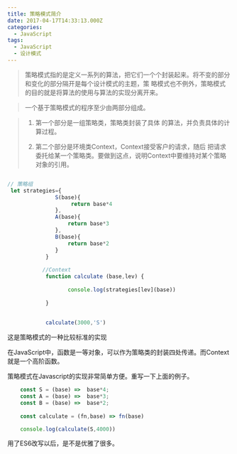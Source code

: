```yaml
---
title: 策略模式简介
date: 2017-04-17T14:33:13.000Z
categories:
  - JavaScript
tags:
  - JavaScript
  - 设计模式
---
```


> 策略模式指的是定义一系列的算法，把它们一个个封装起来。将不变的部分和变化的部分隔开是每个设计模式的主题，策 略模式也不例外，策略模式的目的就是将算法的使用与算法的实现分离开来。

> 一个基于策略模式的程序至少由两部分组成。

> 1. 第一个部分是一组策略类，策略类封装了具体 的算法，并负责具体的计算过程。 
>
> 2. 第二个部分是环境类Context，Context接受客户的请求，随后 把请求委托给某一个策略类。要做到这点，说明Context中要维持对某个策略对象的引用。

<!--  more  -->
```js

// 策略组
 let strategies={
               S(base){
                    return base*4
               },
               A(base){
                   return base*3
               },
               B(base){
                   return base*2
               }
            }
            
           //Context 
            function calculate (base,lev) {
                
                   console.log(strategies[lev](base))
                
            }
            
            
            calculate(3000,'S')

```
这是策略模式的一种比较标准的实现

在JavaScript中，函数是一等对象，可以作为策略类的封装四处传递。而Context就是一个高阶函数。

策略模式在Javascript的实现非常简单方便。重写一下上面的例子。

```js
    const S = (base) =>  base*4;
    const A = (base) =>  base*3;
    const B = (base) =>  base*2;
        
    const calculate = (fn,base) => fn(base)

    console.log(calculate(S,4000))

```

用了ES6改写以后，是不是优雅了很多。


